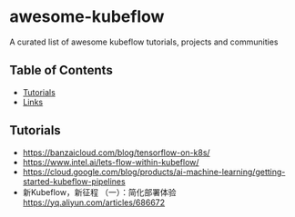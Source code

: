 # awesome-kubeflow
A curated list of awesome kubeflow tutorials, projects and communities


## Table of Contents

- [Tutorials](#tutorials)
- [Links](#links)

## Tutorials
- https://banzaicloud.com/blog/tensorflow-on-k8s/
- https://www.intel.ai/lets-flow-within-kubeflow/
- https://cloud.google.com/blog/products/ai-machine-learning/getting-started-kubeflow-pipelines
- 新Kubeflow，新征程 （一）：简化部署体验 https://yq.aliyun.com/articles/686672
